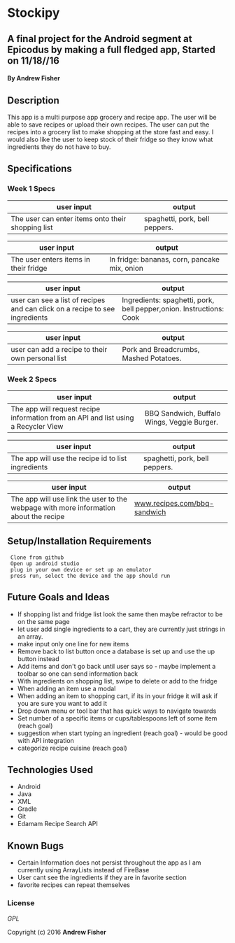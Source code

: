 # Stockipy

## A final project for the Android segment at Epicodus by making a full fledged app, Started on 11/18//16

#### By **Andrew Fisher**

## Description
This app is a multi purpose app grocery and recipe app. The user will be able to save recipes or upload their own recipes. The user can put the recipes into a grocery list to make shopping at the store fast and easy. I would also like the user to keep stock of their fridge so they know what ingredients they do not have to buy.

## Specifications



### Week 1 Specs



user input                | output
------------------------- | -------------
The user can enter items onto their shopping list| spaghetti, pork, bell peppers.


user input                | output
------------------------- | -------------
The user enters items in their fridge| In fridge: bananas, corn, pancake mix, onion


user input                | output
------------------------- | -------------
user can see a list of recipes and can click on a recipe to see ingredients| Ingredients: spaghetti, pork, bell pepper,onion. Instructions: Cook

user input                | output
------------------------- | -------------
user can add a recipe to their own personal list | Pork and Breadcrumbs, Mashed Potatoes.

### Week 2 Specs

user input                | output
------------------------- | -------------
The app will request recipe information from an API and list using a Recycler View| BBQ Sandwich, Buffalo Wings, Veggie Burger.


user input                | output
------------------------- | -------------
The app will use the recipe id to list ingredients| spaghetti, pork, bell peppers.

user input                | output
------------------------- | -------------
The app will use link the user to the webpage with more information about the recipe| www.recipes.com/bbq-sandwich



## Setup/Installation Requirements

```
 Clone from github
 Open up android studio
 plug in your own device or set up an emulator
 press run, select the device and the app should run
```


## Future Goals and Ideas
* If shopping list and fridge list look the same then maybe refractor to be on the same page
* let user add single ingredients to a cart, they are currently just strings in an array.
* make input only one line for new items
* Remove back to list button once a database is set up and use the up button instead
* Add items and don't go back until user says so - maybe implement a toolbar so one can send information back
* With ingredients on shopping list, swipe to delete or add to the fridge
* When adding an item use a modal
* When adding an item to shopping cart, if its in your fridge it will ask if you are sure you want to add it
* Drop down menu or tool bar that has quick ways to navigate towards
* Set number of a specific items or cups/tablespoons left of some item (reach goal)
* suggestion when start typing an ingredient (reach goal) - would be good with API integration
* categorize recipe cuisine (reach goal)



## Technologies Used

* Android
* Java
* XML
* Gradle
* Git
* Edamam Recipe Search API


## Known Bugs
* Certain Information does not persist throughout the app as I am currently using ArrayLists instead of FireBase
* User cant see the ingredients if they are in favorite section
* favorite recipes can repeat themselves

### License

*GPL*

Copyright (c) 2016 **Andrew Fisher**

